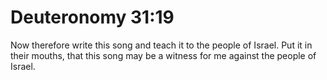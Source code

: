 # Deuteronomy 31:19

Now therefore write this song and teach it to the people of Israel. Put it in their mouths, that this song may be a witness for me against the people of Israel.
